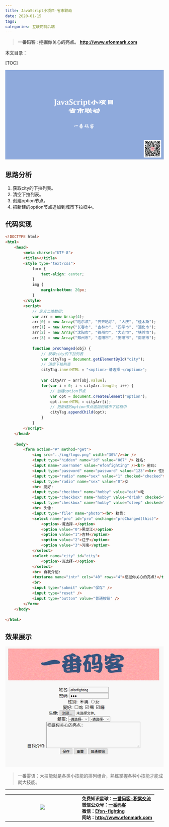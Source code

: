 ```yaml
---
title: JavaScript小项目-省市联动
date: 2020-01-15
tags: 
categories: 互联网前后端
---
```


> **一番码客 : 挖掘你关心的亮点。**
> **http://www.efonmark.com**

本文目录：

[TOC]

![image-20200115080829801](2020-01-15-JavaScript小项目-省市联动/image-20200115080829801.png)

<!--more-->

## 思路分析

1. 获取city的下拉列表。
2. 清空下拉列表。
3. 创建option节点。
4. 把新建的option节点追加到城市下拉框中。

## 代码实现

```html
<!DOCTYPE html>
<html>
	<head>
		<meta charset="UTF-8">
		<title></title>
		<style type="text/css">
			form {
				text-align: center;
			}
			img {
				margin-bottom: 20px;
			}
		</style>
		<script>
			// 定义二维数组:
			var arr = new Array(4);
			arr[0] = new Array("哈尔滨", "齐齐哈尔", "大庆", "佳木斯");
			arr[1] = new Array("长春市", "吉林市", "四平市", "通化市");
			arr[2] = new Array("沈阳市", "锦州市", "大连市", "铁岭市");
			arr[3] = new Array("郑州市", "洛阳市", "安阳市", "南阳市");

			function proChanged(obj) {
				// 获取city的下拉列表
				var cityTag = document.getElementById("city");
				// 清空下拉列表
				cityTag.innerHTML = "<option>-请选择-</option>";

				var cityArr = arr[obj.value];
				for(var i = 0; i < cityArr.length; i++) {
					// 创建option节点
					var opt = document.createElement("option");
					opt.innerHTML = cityArr[i];
					// 把新建的option节点追加到城市下拉框中
					cityTag.appendChild(opt);
				}
			}
		</script>
	</head>

	<body>
		<form action="#" method="get">
			<img src="../img/logo.png" width="30%"/><br />
			<input type="hidden" name="id" value="007" /> 姓名:
			<input name="username" value="efonfighting" /><br> 密码:
			<input type="password" name="password" value="123"><br> 性别:
			<input type="radio" name="sex" value="1" checked="checked">男
			<input type="radio" name="sex" value="0">女
			<br> 爱好:
			<input type="checkbox" name="hobby" value="eat">吃
			<input type="checkbox" name="hobby" value="drink" checked="checked">喝
			<input type="checkbox" name="hobby" value="sleep" checked="checked">睡
			<br> 头像:
			<input type="file" name="photo"><br> 籍贯:
			<select name="pro" id="pro" onchange="proChanged(this)">
				<option>-请选择-</option>
				<option value="0">黑龙江</option>
				<option value="1">吉林</option>
				<option value="2">辽宁</option>
				<option value="3">河南</option>
			</select>
			<select name="city" id="city">
				<option>-请选择-</option>
			</select>
			<br> 自我介绍:
			<textarea name="intr" cols="40" rows="4">挖掘你关心的亮点!</textarea>
			<br>
			<input type="submit" value="保存" />
			<input type="reset" />
			<input type="button" value="普通按钮" />
		</form>
	</body>

</html>
```

## 效果展示

![](2020-01-15-JavaScript小项目-省市联动/Video_20200115081956.gif)

> 一番雾语：大技能就是各类小技能的排列组合，熟练掌握各种小技能才能成就大技能。

-------
<table>
<tr>
<td ><center><img src="http://www.efonmark.com/efonmark-blog/readme/guanzhu_1.jpg" width=40%></center></td>
<td width="50%" align=left><b>
    免费知识星球：<a href="http://www.efonmark.com/efonmark-blog/readme/zhishixingqiu1.png">一番码客-积累交流</a><br>
    微信公众号：<a href="http://www.efonmark.com/efonmark-blog/readme/guanzhu_1.jpg">一番码客</a><br>
    微信：<a href="http://www.efonmark.com/efonmark-blog/readme/weixin.jpg">Efon-fighting</a><br>
    网站：<a href="http://www.efonmark.com">http://www.efonmark.com</a><br></b></td>
</tr>
</table>